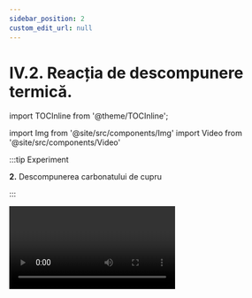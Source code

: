 ```yaml
---
sidebar_position: 2
custom_edit_url: null
---
```


# IV.2. Reacția de descompunere termică.

import TOCInline from '@theme/TOCInline';

<TOCInline toc={toc} />



import Img from '@site/src/components/Img'
import Video from '@site/src/components/Video'







:::tip Experiment

**2.** Descompunerea carbonatului de cupru

:::

<Video src="https://www.youtube.com/embed/SJWm94GQgdY" />


**Materiale necesare:** creuzet, carbonat de cupru, spirtieră, trepied, sită de azbest chibrit, spatulă, eprubetă.   

:::warning Atenție


**Experiment demonstrativ efectuat numai de către profesor !**  

Când lucrezi cu surse de foc ai grijă să ai părul strâns și să nu porți haine cu mâneci largi! 

:::



**Descrierea experimentului:** 

- Pune în creuzet un vârf de spatulă de carbonat de cupru.

- Așază creuzetul pe sita de azbest cu trepied și încălzește-l la flacăra spirtierei.

- După puțin timp mută carbonatul de cupru într-o eprubetă și continuă încălzirea lui în flacără. Vino cu un băț de chibrit aprins deasupra eprubetei.

- Ce observi ?


:::note Observaţie

Prin încălzire carbonatul de cupru verzui se transformă într-un solid negru, iar gazul degajat stinge flacăra chibritului.

:::



**Concluzia experimentului:**

Carbonatul de cupru se descompune termic cu formare de oxid de cupru II – CuO, de culoare neagră și dioxid de carbon – CO<sub>2</sub>, care stinge flacăra.  Este o reacție de descompunere, întrucât avem un singur reactant:

<Img className="img-responsive4" src="chimie/clasa8/capitolul4/4_2_Poza1_ReactieExperiment2_vers2.jpg" width="1000" height="181" />


<br></br>
<br></br>
<br></br>



:::tip Experiment

**3.** Descompunerea hidroxidului de cupru

:::

<Video src="https://www.youtube.com/embed/L9DwKa2dEP4" />


**Materiale necesare:** creuzet, hidroxid de cupru, spirtieră, trepied, sită de azbest chibrit, spatulă, pahar Berzelius.   

:::warning Atenție


**Experiment demonstrativ efectuat numai de către profesor !**  

Când lucrezi cu surse de foc ai grijă să ai părul strâns și să nu porți haine cu mâneci largi! 

:::



**Descrierea experimentului:** 

- Pune în creuzet un vârf de spatulă de hidroxid de cupru.
- Așază creuzetul pe sita de azbest și încălzește-l la flacăra spirtierei.
- Când aproape tot hidroxidul s-a înnegrit, pune deasupra creuzetului un pahar Berzelius uscat. 
 
 
- Ce observi ?


:::note Observaţie

Prin încălzire hidroxidul de cupru verde-albăstrui se transformă într-un solid negru și pe pereții paharului apar picături de apă.

:::



**Concluzia experimentului:**

Hidroxidul de cupru se descompune la cald și formează oxidul de cupru II – CuO, de culoare neagră și vapori de apă – H<sub>2</sub>O, care se condensează pe pereții paharului Berzelius.  Este o reacție de descompunere, întrucât avem un singur reactant:


<Img className="img-responsive4" src="chimie/clasa8/capitolul4/4_2_Poza2_ReactieExperiment3_vers2.jpg" width="1000" height="177" />


<br></br>
<br></br>
<br></br>




:::tip Experiment

**4.** Cum crește aluatul pentru prăjituri pufoase ?

:::

<Video src="https://www.youtube.com/embed/9pUs0-H9Vlo" />


**Materiale necesare:** eprubetă, bicarbonat de amoniu (amoniu alimentar) sau praf de copt (bicarbonat de sodiu), spirtieră, chibrit, spatulă, clește de lemn!

:::warning Atenție

Acest experiment se efectuează numai în prezența unui adult!

Când lucrezi cu surse de foc ai grijă să ai părul strâns și să nu porți haine cu mâneci largi!
 
:::



**Descrierea experimentului:** 

- Pune în eprubetă un vârf de spatulă de bicarbonat de amoniu. 
- Ține eprubeta cu cleștele de lemn și încălzește-o la flacăra spirtierei.
- Introdu în eprubetă un chibrit aprins. Ce observi ?
- Adu cu mâna spre nas gazul rezultat. Ce observi ?
- Privește cu atenție pereții eprubetei în partea de sus. Ce observi ?


:::note Observaţie

Prin încălzire bicarbonatul de amoniu se descompune cu degajare de dioxid de carbon (stinge flacăra bățului), amoniac (cu miros înțepător) și vapori de apă (care condensează pe pereții eprubetei). 
  

:::



**Concluzia experimentului:**

Bicarbonatul de amoniu, prin încălzire, se descompune și formează trei produși gazoși: dioxid de carbon (CO<sub>2</sub>), amoniac (NH<sub>3</sub>) și apă sub formă de vapori. Acești trei produși gazoși formează goluri în aluat și astfel prăjiturile ies foarte pufoase.  

Este o reacție de descompunere, întrucât avem un singur reactant:





<Img className="img-responsive4" src="chimie/clasa8/capitolul4/4_2_Poza3_ReactieExperiment4_vers2.jpg" width="1000" height="182" />


<br></br>
<br></br>
<br></br>









:::tip Experiment

**5.** Descompunerea cloratului de potasiu

:::

<Video src="https://www.youtube.com/embed/gh5oUtrV_m8" />


**Materiale necesare:** eprubetă, clorat de potasiu, dioxid de mangan (catalizator) spirtieră, chibrit, spatulă, clește de lemn, așchii de brad.   

:::warning Atenție

**Experiment demonstrativ efectuat numai de către profesor!**

Cloratul de potasiu este exploziv! Atenție când lucrezi cu surse de foc! 

:::



**Descrierea experimentului:** 

- Pune în epubetă un vârf de spatulă de clorat de potasiu (cristale albe) și puțin praf negru de dioxid de mangan. 
- Ține eprubeta cu cleștele de lemn și încălzește-o la flacăra spirtierei.
- Vino cu o așchie de brad care are câteva puncte incandescente și arunc-o în eprubetă.
 
 
- Ce observi ?


:::note Observaţie

Prin încălzire cloratul de potasiu se descompune energic, cu degajare de oxigen, care aprinde așchia de brad cu puncte incandescente. 

:::



**Concluzia experimentului:**

Cloratul de potasiu, la cald și în prezența catalizatorului (MnO<sub>2</sub>), se descompune și formează clorură de potasiu – KCl , de culoare albă și oxigen – O<sub>2</sub>. Dioxidul de mangan nu participă la reacție, el se regăsește neconsumat în produșii de reacție.
Este o reacție de descompunere, întrucât avem un singur reactant.  



<Img className="img-responsive4" src="chimie/clasa8/capitolul4/4_2_Poza4_ReactieExperiment5_vers2.jpg" width="1000" height="190" />


<br></br>
<br></br>

<br></br>




